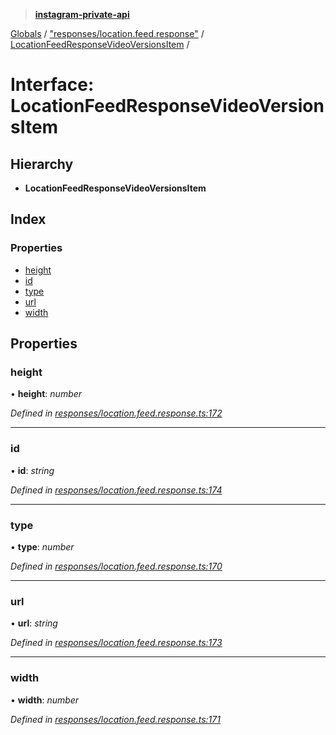 > **[instagram-private-api](../README.md)**

[Globals](../README.md) / ["responses/location.feed.response"](../modules/_responses_location_feed_response_.md) / [LocationFeedResponseVideoVersionsItem](_responses_location_feed_response_.locationfeedresponsevideoversionsitem.md) /

# Interface: LocationFeedResponseVideoVersionsItem

## Hierarchy

- **LocationFeedResponseVideoVersionsItem**

## Index

### Properties

- [height](_responses_location_feed_response_.locationfeedresponsevideoversionsitem.md#height)
- [id](_responses_location_feed_response_.locationfeedresponsevideoversionsitem.md#id)
- [type](_responses_location_feed_response_.locationfeedresponsevideoversionsitem.md#type)
- [url](_responses_location_feed_response_.locationfeedresponsevideoversionsitem.md#url)
- [width](_responses_location_feed_response_.locationfeedresponsevideoversionsitem.md#width)

## Properties

### height

• **height**: _number_

_Defined in [responses/location.feed.response.ts:172](https://github.com/realinstadude/instagram-private-api/blob/4ae8fec/src/responses/location.feed.response.ts#L172)_

---

### id

• **id**: _string_

_Defined in [responses/location.feed.response.ts:174](https://github.com/realinstadude/instagram-private-api/blob/4ae8fec/src/responses/location.feed.response.ts#L174)_

---

### type

• **type**: _number_

_Defined in [responses/location.feed.response.ts:170](https://github.com/realinstadude/instagram-private-api/blob/4ae8fec/src/responses/location.feed.response.ts#L170)_

---

### url

• **url**: _string_

_Defined in [responses/location.feed.response.ts:173](https://github.com/realinstadude/instagram-private-api/blob/4ae8fec/src/responses/location.feed.response.ts#L173)_

---

### width

• **width**: _number_

_Defined in [responses/location.feed.response.ts:171](https://github.com/realinstadude/instagram-private-api/blob/4ae8fec/src/responses/location.feed.response.ts#L171)_
